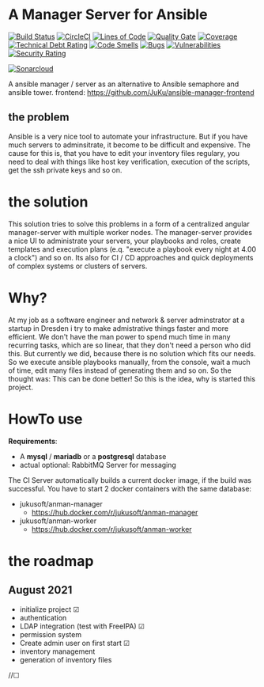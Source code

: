 # A Manager Server for Ansible

[![Build Status](https://travis-ci.com/JuKu/ansible-manager.svg?branch=master)](https://travis-ci.com/JuKu/ansible-manager)
[![CircleCI](https://circleci.com/gh/JuKu/ansible-manager/tree/master.svg?style=svg)](https://circleci.com/gh/JuKu/ansible-manager/tree/master)
[![Lines of Code](https://sonarcloud.io/api/project_badges/measure?project=com.jukusoft%3Aansible-manager-backend&metric=ncloc)](https://sonarcloud.io/dashboard/index/com.jukusoft%3Aansible-manager-backend)
[![Quality Gate](https://sonarcloud.io/api/project_badges/measure?project=com.jukusoft%3Aansible-manager-backend&metric=alert_status)](https://sonarcloud.io/dashboard/index/com.jukusoft%3Aansible-manager-backend)
[![Coverage](https://sonarcloud.io/api/project_badges/measure?project=com.jukusoft%3Aansible-manager-backend&metric=coverage)](https://sonarcloud.io/dashboard/index/com.jukusoft%3Aansible-manager-backend)
[![Technical Debt Rating](https://sonarcloud.io/api/project_badges/measure?project=com.jukusoft%3Aansible-manager-backend&metric=sqale_index)](https://sonarcloud.io/dashboard/index/com.jukusoft%3Aansible-manager-backend)
[![Code Smells](https://sonarcloud.io/api/project_badges/measure?project=com.jukusoft%3Aansible-manager-backend&metric=code_smells)](https://sonarcloud.io/dashboard/index/com.jukusoft%3Aansible-manager-backend)
[![Bugs](https://sonarcloud.io/api/project_badges/measure?project=com.jukusoft%3Aansible-manager-backend&metric=bugs)](https://sonarcloud.io/dashboard/index/com.jukusoft%3Aansible-manager-backend)
[![Vulnerabilities](https://sonarcloud.io/api/project_badges/measure?project=com.jukusoft%3Aansible-manager-backend&metric=vulnerabilities)](https://sonarcloud.io/dashboard/index/com.jukusoft%3Aansible-manager-backend)
[![Security Rating](https://sonarcloud.io/api/project_badges/measure?project=com.jukusoft%3Aansible-manager-backend&metric=security_rating)](https://sonarcloud.io/dashboard/index/com.jukusoft%3Aansible-manager-backend)

[![Sonarcloud](https://sonarcloud.io/api/project_badges/quality_gate?project=com.jukusoft%3Aansible-manager-backend)](https://sonarcloud.io/dashboard?id=com.jukusoft%3Aansible-manager-backend)


A ansible manager / server as an alternative to Ansible semaphore and ansible tower.
frontend: https://github.com/JuKu/ansible-manager-frontend

## the problem

Ansible is a very nice tool to automate your infrastructure.
But if you have much servers to adminsitrate, it become to be difficult and expensive.
The cause for this is, that you have to edit your inventory files regulary, you need to deal with things like host key verification, execution of the scripts, get the ssh private keys and so on.

# the solution

This solution tries to solve this problems in a form of a centralized angular manager-server with multiple worker nodes.
The manager-server provides a nice UI to administrate your servers, your playbooks and roles, create templates and execution plans (e.q. "execute a playbook every night at 4.00 a clock") and so on.
Its also for CI / CD approaches and quick deployments of complex systems or clusters of servers.

# Why?

At my job as a software engineer and network & server adminstrator at a startup in Dresden i try to make admistrative things faster and more efficient.
We don't have the man power to spend much time in many recurring tasks, which are so linear, that they don't need a person who did this.
But currently we did, because there is no solution which fits our needs. So we execute ansible playbooks manually, from the console, wait a much of time, edit many files instead of generating them and so on.
So the thought was: This can be done better! So this is the idea, why is started this project.

# HowTo use

**Requirements**:
  - A **mysql** / **mariadb** or a **postgresql** database
  - actual optional: RabbitMQ Server for messaging

The CI Server automatically builds a current docker image, if the build was successful.
You have to start 2 docker containers with the same database:
  - jukusoft/anman-manager
    * https://hub.docker.com/r/jukusoft/anman-manager
  - jukusoft/anman-worker
    * https://hub.docker.com/r/jukusoft/anman-worker

# the roadmap

## August 2021

  - initialize project &#9745;
  - authentication
  - LDAP integration (test with FreeIPA) &#9745;
  - permission system
  - Create admin user on first start &#9745;
  - inventory management
  - generation of inventory files

//&#9744;